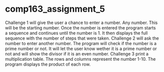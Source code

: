 # comp163_assignment_5
Challenge 1 will give the user a chance to enter a number. Any number. This will be the starting number.
Once the number is entered the program starts a sequence and continues until the number is 1.
It then displays the full sequence with the number of steps that were taken.
Challenge 2 will ask the number to enter another number.
The program will check if the number is a prime number or not.
It will let the user know wether it is a prime number or not and will show the divisor if it is an even number.
Challenge 3 print a multiplication table.
The rows and columns represent the number 1-10.
The program displays the product of each row.
